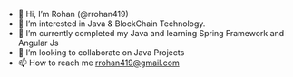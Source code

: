 - 👋 Hi, I’m Rohan (@rrohan419)
- 👀 I’m interested in Java & BlockChain Technology.
- 🌱 I’m currently completed my Java and learning Spring Framework and Angular Js
- 💞️ I’m looking to collaborate on Java Projects
- 📫 How to reach me rrohan419@gmail.com

<!---
rrohan419/rrohan419 is a ✨ special ✨ repository because its `README.md` (this file) appears on your GitHub profile.
You can click the Preview link to take a look at your changes.
--->
